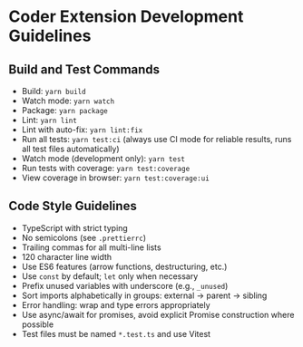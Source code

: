 # Coder Extension Development Guidelines

## Build and Test Commands

- Build: `yarn build`
- Watch mode: `yarn watch`
- Package: `yarn package`
- Lint: `yarn lint`
- Lint with auto-fix: `yarn lint:fix`
- Run all tests: `yarn test:ci` (always use CI mode for reliable results, runs all test files automatically)
- Watch mode (development only): `yarn test`
- Run tests with coverage: `yarn test:coverage`
- View coverage in browser: `yarn test:coverage:ui`

## Code Style Guidelines

- TypeScript with strict typing
- No semicolons (see `.prettierrc`)
- Trailing commas for all multi-line lists
- 120 character line width
- Use ES6 features (arrow functions, destructuring, etc.)
- Use `const` by default; `let` only when necessary
- Prefix unused variables with underscore (e.g., `_unused`)
- Sort imports alphabetically in groups: external → parent → sibling
- Error handling: wrap and type errors appropriately
- Use async/await for promises, avoid explicit Promise construction where possible
- Test files must be named `*.test.ts` and use Vitest

